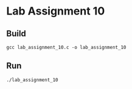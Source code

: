 # Lab Assignment 10
## Build
```
gcc lab_assignment_10.c -o lab_assignment_10
```
## Run
```
./lab_assignment_10
```
